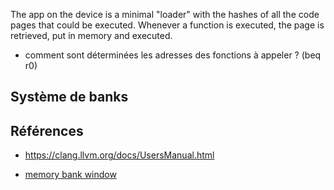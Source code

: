 

The app on the device is a minimal "loader" with the hashes of all the code pages that could be executed.
Whenever a function is executed, the page is retrieved, put in memory and executed.

- comment sont déterminées les adresses des fonctions à appeler ? (beq r0)


## Système de banks



## Références

- https://clang.llvm.org/docs/UsersManual.html

- [memory bank window](http://m68hc11.serveftp.org/doc/hc11_6.html)


